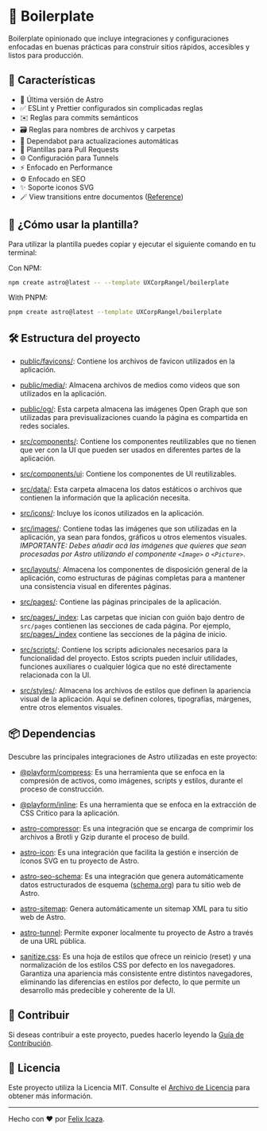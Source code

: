 # 🚀 Boilerplate

Boilerplate opinionado que incluye integraciones y configuraciones enfocadas en buenas prácticas para construir sitios rápidos, accesibles y listos para producción.

## 👀 Características

- 🚀 Última versión de Astro
- ✅ ESLint y Prettier configurados sin complicadas reglas
- ✉️ Reglas para commits semánticos
- 🗃️ Reglas para nombres de archivos y carpetas
- 🤖 Dependabot para actualizaciones automáticas
- 🔄 Plantillas para Pull Requests
- 🌐 Configuración para Tunnels
- ⚡ Enfocado en Performance
- ⚙️ Enfocado en SEO
- ✨ Soporte iconos SVG
- 🪄 View transitions entre documentos ([Reference](https://developer.chrome.com/docs/web-platform/view-transitions/cross-document))

## 🤔 ¿Cómo usar la plantilla?

Para utilizar la plantilla puedes copiar y ejecutar el siguiente comando en tu terminal:

Con NPM:

```bash
npm create astro@latest -- --template UXCorpRangel/boilerplate
```

With PNPM:

```bash
pnpm create astro@latest --template UXCorpRangel/boilerplate
```

## 🛠️ Estructura del proyecto

- [public/favicons/](./public/favicons/): Contiene los archivos de favicon utilizados en la aplicación.

- [public/media/](./public/media/): Almacena archivos de medios como videos que son utilizados en la aplicación.

- [public/og/](./public/og/): Esta carpeta almacena las imágenes Open Graph que son utilizadas para previsualizaciones cuando la página es compartida en redes sociales.

- [src/components/](./src/components/): Contiene los componentes reutilizables que no tienen que ver con la UI que pueden ser usados en diferentes partes de la aplicación.

- [src/components/ui](./src/components/): Contiene los componentes de UI reutilizables.

- [src/data/](./src/data/): Esta carpeta almacena los datos estáticos o archivos que contienen la información que la aplicación necesita.

- [src/icons/](./src/icons/): Incluye los íconos utilizados en la aplicación.

- [src/images/](./src/images/): Contiene todas las imágenes que son utilizadas en la aplicación, ya sean para fondos, gráficos u otros elementos visuales. _IMPORTANTE: Debes añadir acá las imágenes que quieres que sean procesadas por Astro utilizando el componente `<Image>` o `<Picture>`_.

- [src/layouts/](./src/layouts/): Almacena los componentes de disposición general de la aplicación, como estructuras de páginas completas para a mantener una consistencia visual en diferentes páginas.

- [src/pages/](./src/pages/): Contiene las páginas principales de la aplicación.

- [src/pages/\_index](./src/pages/_index/): Las carpetas que inician con guión bajo dentro de `src/pages` contienen las secciones de cada página. Por ejemplo, [src/pages/\_index](./src/pages/_index/) contiene las secciones de la página de inicio.

- [src/scripts/](./src/scripts/): Contiene los scripts adicionales necesarios para la funcionalidad del proyecto. Estos scripts pueden incluir utilidades, funciones auxiliares o cualquier lógica que no esté directamente relacionada con la UI.

- [src/styles/](./src/styles/): Almacena los archivos de estilos que definen la apariencia visual de la aplicación. Aquí se definen colores, tipografías, márgenes, entre otros elementos visuales.

## 📦 Dependencias

Descubre las principales integraciones de Astro utilizadas en este proyecto:

- [@playform/compress](https://www.npmjs.com/package/@playform/compress): Es una herramienta que se enfoca en la compresión de activos, como imágenes, scripts y estilos, durante el proceso de construcción.

- [@playform/inline](https://www.npmjs.com/package/@playform/inline): Es una herramienta que se enfoca en la extracción de CSS Critico para la aplicación.

- [astro-compressor](https://www.npmjs.com/package/astro-compressor): Es una integración que se encarga de comprimir los archivos a Brotli y Gzip durante el proceso de build.

- [astro-icon](https://www.npmjs.com/package/astro-icon): Es una integración que facilita la gestión e inserción de íconos SVG en tu proyecto de Astro.

- [astro-seo-schema](https://www.npmjs.com/package/astro-seo-schema): Es una integración que genera automáticamente datos estructurados de esquema ([schema.org](https://schema.org/)) para tu sitio web de Astro.

- [astro-sitemap](https://www.npmjs.com/package/astro-sitemap): Genera automáticamente un sitemap XML para tu sitio web de Astro.

- [astro-tunnel](https://www.npmjs.com/package/astro-tunnel): Permite exponer localmente tu proyecto de Astro a través de una URL pública.

- [sanitize.css](https://www.npmjs.com/package/sanitize.css): Es una hoja de estilos que ofrece un reinicio (reset) y una normalización de los estilos CSS por defecto en los navegadores. Garantiza una apariencia más consistente entre distintos navegadores, eliminando las diferencias en estilos por defecto, lo que permite un desarrollo más predecible y coherente de la UI.

## 🤝 Contribuir

Si deseas contribuir a este proyecto, puedes hacerlo leyendo la [Guía de Contribución](./CONTRIBUTING.md).

## 📄 Licencia

Este proyecto utiliza la Licencia MIT. Consulte el [Archivo de Licencia](./LICENCE) para obtener más información.

---

Hecho con ❤️ por [Felix Icaza](https://felixicaza.com).
